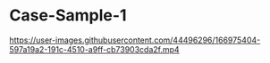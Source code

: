 # Case-Sample-1

https://user-images.githubusercontent.com/44496296/166975404-597a19a2-191c-4510-a9ff-cb73903cda2f.mp4

